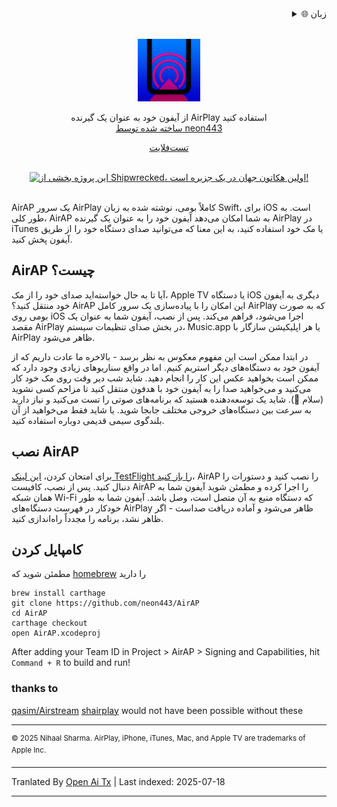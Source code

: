 <div align="right">
  <details>
    <summary >🌐 زبان</summary>
    <div>
      <div align="center">
        <a href="https://openaitx.github.io/view.html?user=neon443&project=AirAP&lang=en">English</a>
        | <a href="https://openaitx.github.io/view.html?user=neon443&project=AirAP&lang=zh-CN">简体中文</a>
        | <a href="https://openaitx.github.io/view.html?user=neon443&project=AirAP&lang=zh-TW">繁體中文</a>
        | <a href="https://openaitx.github.io/view.html?user=neon443&project=AirAP&lang=ja">日本語</a>
        | <a href="https://openaitx.github.io/view.html?user=neon443&project=AirAP&lang=ko">한국어</a>
        | <a href="https://openaitx.github.io/view.html?user=neon443&project=AirAP&lang=hi">हिन्दी</a>
        | <a href="https://openaitx.github.io/view.html?user=neon443&project=AirAP&lang=th">ไทย</a>
        | <a href="https://openaitx.github.io/view.html?user=neon443&project=AirAP&lang=fr">Français</a>
        | <a href="https://openaitx.github.io/view.html?user=neon443&project=AirAP&lang=de">Deutsch</a>
        | <a href="https://openaitx.github.io/view.html?user=neon443&project=AirAP&lang=es">Español</a>
        | <a href="https://openaitx.github.io/view.html?user=neon443&project=AirAP&lang=it">Italiano</a>
        | <a href="https://openaitx.github.io/view.html?user=neon443&project=AirAP&lang=ru">Русский</a>
        | <a href="https://openaitx.github.io/view.html?user=neon443&project=AirAP&lang=pt">Português</a>
        | <a href="https://openaitx.github.io/view.html?user=neon443&project=AirAP&lang=nl">Nederlands</a>
        | <a href="https://openaitx.github.io/view.html?user=neon443&project=AirAP&lang=pl">Polski</a>
        | <a href="https://openaitx.github.io/view.html?user=neon443&project=AirAP&lang=ar">العربية</a>
        | <a href="https://openaitx.github.io/view.html?user=neon443&project=AirAP&lang=fa">فارسی</a>
        | <a href="https://openaitx.github.io/view.html?user=neon443&project=AirAP&lang=tr">Türkçe</a>
        | <a href="https://openaitx.github.io/view.html?user=neon443&project=AirAP&lang=vi">Tiếng Việt</a>
        | <a href="https://openaitx.github.io/view.html?user=neon443&project=AirAP&lang=id">Bahasa Indonesia</a>
      </div>
    </div>
  </details>
</div>

<div align="center"> 
    <br/>
    <p>
        <img src="https://github.com/neon443/AirAP/blob/main/AirAP/Assets.xcassets/AppIcon.appiconset/Icon.png?raw=true" title="cobalt" alt="cobalt logo" width="100" />
    </p>
    <p>
        از آیفون خود به عنوان یک گیرنده AirPlay استفاده کنید
        <br/>
        <a href="https://neon443.github.io">
            ساخته شده توسط neon443
        </a>
    </p>
    <p>
        <a href="https://testflight.apple.com/join/8aeqD8Q2">
            تست‌فلایت
        </a>
    </p>
    <br/>
</div>

<div align="center">
  <a href="https://shipwrecked.hackclub.com/?t=ghrm" target="_blank">
    <img src="https://hc-cdn.hel1.your-objectstorage.com/s/v3/739361f1d440b17fc9e2f74e49fc185d86cbec14_badge.png" 
         alt="این پروژه بخشی از Shipwrecked، اولین هکاتون جهان در یک جزیره است!" 
         style="width: 25%;">
  </a>
</div>

<br/>

AirAP یک سرور AirPlay کاملاً بومی، نوشته شده به زبان Swift، برای iOS است. به طور کلی، AirAP به شما امکان می‌دهد آیفون خود را به عنوان یک گیرنده AirPlay در iTunes یا مک خود استفاده کنید، به این معنا که می‌توانید صدای دستگاه خود را از طریق آیفون پخش کنید.

## AirAP چیست؟

آیا تا به حال خواسته‌اید صدای خود را از مک، Apple TV یا دستگاه iOS دیگری به آیفون خود منتقل کنید؟ AirAP این امکان را با پیاده‌سازی یک سرور کامل AirPlay که به صورت بومی روی iOS اجرا می‌شود، فراهم می‌کند. پس از نصب، آیفون شما به عنوان یک مقصد AirPlay در بخش صدای تنظیمات سیستم، Music.app یا هر اپلیکیشن سازگار با AirPlay ظاهر می‌شود.

در ابتدا ممکن است این مفهوم معکوس به نظر برسد - بالاخره ما عادت داریم که از آیفون خود به دستگاه‌های دیگر استریم کنیم. اما در واقع سناریوهای زیادی وجود دارد که ممکن است بخواهید عکس این کار را انجام دهید. شاید شب دیر وقت روی مک خود کار می‌کنید و می‌خواهید صدا را به آیفون خود با هدفون منتقل کنید تا مزاحم کسی نشوید (سلام 👋). شاید یک توسعه‌دهنده هستید که برنامه‌های صوتی را تست می‌کنید و نیاز دارید به سرعت بین دستگاه‌های خروجی مختلف جابجا شوید. یا شاید فقط می‌خواهید از آن بلندگوی سیمی قدیمی دوباره استفاده کنید.

## نصب AirAP

برای امتحان کردن، [این لینک TestFlight را باز کنید](https://testflight.apple.com/join/8aeqD8Q2)، AirAP را نصب کنید و دستورات را دنبال کنید. پس از نصب، کافیست AirAP را اجرا کرده و مطمئن شوید آیفون شما به همان شبکه Wi-Fi که دستگاه منبع به آن متصل است، وصل باشد. آیفون شما به طور خودکار در فهرست دستگاه‌های AirPlay ظاهر می‌شود و آماده دریافت صداست - اگر ظاهر نشد، برنامه را مجدداً راه‌اندازی کنید.

## کامپایل کردن

مطمئن شوید که [homebrew](https://brew.sh) را دارید

```
brew install carthage
git clone https://github.com/neon443/AirAP
cd AirAP
carthage checkout
open AirAP.xcodeproj
```
After adding your Team ID in Project > AirAP > Signing and Capabilities, hit `Command + R` to build and run! 

### thanks to

[qasim/Airstream](https://github.com/qasim/Airstream)
[shairplay](https://github.com/juhovh/shairplay)
would not have been possible without these

---

<sup>
&copy; 2025 Nihaal Sharma. AirPlay, iPhone, iTunes, Mac, and Apple TV are trademarks of Apple Inc.
</sup>




---


Tranlated By [Open Ai Tx](https://github.com/OpenAiTx/OpenAiTx) | Last indexed: 2025-07-18


---